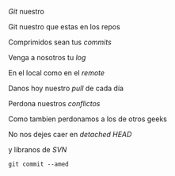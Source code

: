 *Git* nuestro

Git nuestro que estas en los repos

Comprimidos sean tus *commits*

Venga a nosotros tu *log*

En el local como en el *remote*

Danos hoy nuestro *pull* de cada día

Perdona nuestros *conflictos*

Como tambíen perdonamos a los de otros geeks<br/>

No nos dejes caer en *detached HEAD*

y líbranos de *SVN*

`git commit --amed`
